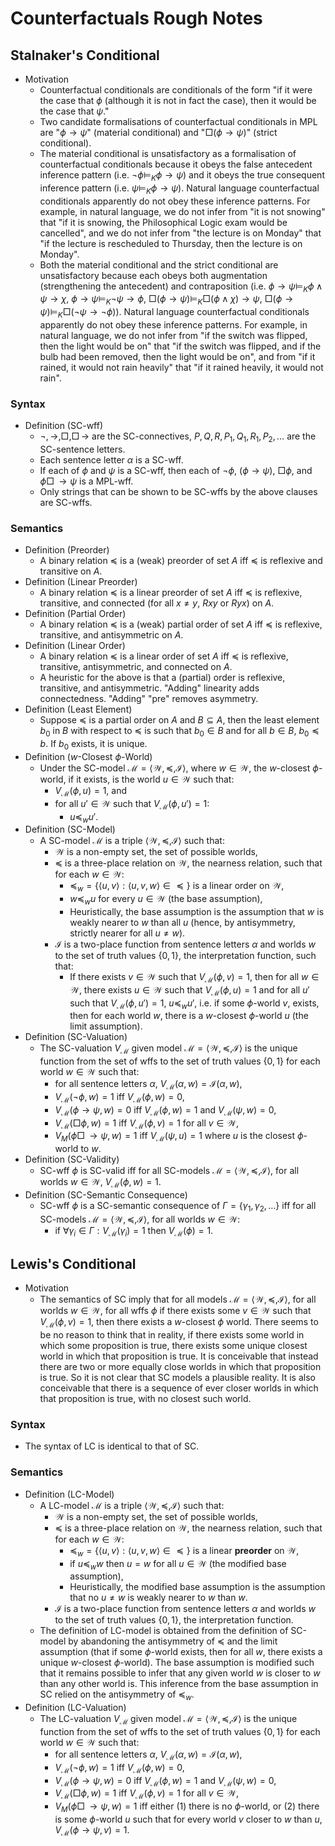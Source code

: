 # Counterfactuals Rough Notes

## Stalnaker's Conditional
- Motivation
	- Counterfactual conditionals are conditionals of the form "if it were the case that $\phi$ (although it is not in fact the case), then it would be the case that $\psi$."
	- Two candidate formalisations of counterfactual conditionals in MPL are "$\phi\rightarrow\psi$" (material conditional) and "$\Box(\phi\rightarrow\psi)$" (strict conditional).
	- The material conditional is unsatisfactory as a formalisation of counterfactual conditionals because it obeys the false antecedent inference pattern (i.e. $\lnot\phi\vDash_K\phi\rightarrow\psi$) and it obeys the true consequent inference pattern (i.e. $\psi\vDash_K\phi\rightarrow\psi$). Natural language counterfactual conditionals apparently do not obey these inference patterns. For example, in natural language, we do not infer from "it is not snowing" that "if it is snowing, the Philosophical Logic exam would be cancelled", and we do not infer from "the lecture is on Monday" that "if the lecture is rescheduled to Thursday, then the lecture is on Monday".
	- Both the material conditional and the strict conditional are unsatisfactory because each obeys both augmentation (strengthening the antecedent) and contraposition (i.e. $\phi\rightarrow\psi\vDash_K\phi\land\psi\rightarrow\chi$, $\phi\rightarrow\psi\vDash_K\lnot\psi\rightarrow\phi$, $\Box(\phi\rightarrow\psi)\vDash_K\Box(\phi\land\chi)\rightarrow\psi$, $\Box(\phi\rightarrow\psi)\vDash_K\Box(\lnot\psi\rightarrow\lnot\phi)$). Natural language counterfactual conditionals apparently do not obey these inference patterns. For example, in natural language, we do not infer from "if the switch was flipped, then the light would be on" that "if the switch was flipped, and if the bulb had been removed, then the light would be on", and from "if it rained, it would not rain heavily" that "if it rained heavily, it would not rain".

### Syntax
- Definition (SC-wff)
	- $\lnot,\rightarrow,\Box,\Box\!\!\rightarrow$ are the SC-connectives, $P,Q,R,P_1,Q_1,R_1,P_2,\ldots$ are the SC-sentence letters.
	- Each sentence letter $\alpha$ is a SC-wff.
	- If each of $\phi$ and $\psi$ is a SC-wff, then each of $\lnot\phi$, $(\phi\rightarrow\psi)$, $\Box\phi$, and $\phi\Box\!\!\rightarrow\psi$ is a MPL-wff.
	- Only strings that can be shown to be SC-wffs by the above clauses are SC-wffs.

### Semantics
- Definition (Preorder)
	- A binary relation $\preceq$ is a (weak) preorder of set $A$ iff $\preceq$ is reflexive and transitive on $A$.
- Definition (Linear Preorder)
	- A binary relation $\preceq$ is a linear preorder of set $A$ iff $\preceq$ is reflexive, transitive, and connected (for all $x\neq y$, $Rxy$ or $Ryx$) on $A$.
- Definition (Partial Order)
	- A binary relation $\preceq$ is a (weak) partial order of set $A$ iff $\preceq$ is reflexive, transitive, and antisymmetric on $A$.
- Definition (Linear Order)
	- A binary relation $\preceq$ is a linear order of set $A$ iff $\preceq$ is reflexive, transitive, antisymmetric, and connected on $A$.
	- A heuristic for the above is that a (partial) order is reflexive, transitive, and antisymmetric. "Adding" linearity adds connectedness. "Adding" "pre" removes asymmetry.
- Definition (Least Element)
	- Suppose $\preceq$ is a partial order on $A$ and $B\subseteq A$, then the least element $b_0$ in $B$ with respect to $\preceq$ is such that $b_0\in B$ and for all $b\in B$, $b_0\preceq b$. If $b_0$ exists, it is unique.
- Definition ($w$-Closest $\phi$-World)
	- Under the SC-model $\mathcal{M}=\langle\mathcal{W},\preceq,\mathcal{I}\rangle$, where $w\in\mathcal{W}$, the $w$-closest $\phi$-world, if it exists, is the world $u\in\mathcal{W}$ such that:
		- $V_{\mathcal{M}}(\phi,u)=1$, and
		- for all $u'\in\mathcal{W}$ such that $V_{\mathcal{M}}(\phi,u')=1$:
			- $u\preceq_wu'$.
- Definition (SC-Model)
	- A SC-model $\mathcal{M}$ is a triple $\langle\mathcal{W},\preceq,\mathcal{I}\rangle$ such that:
		- $\mathcal{W}$ is a non-empty set, the set of possible worlds,
		- $\preceq$ is a three-place relation on $\mathcal{W}$, the nearness relation, such that for each $w\in\mathcal{W}$:
			- $\preceq_w=\{\langle u,v\rangle:\langle u,v,w\rangle\in\preceq\}$ is a linear order on $\mathcal{W}$,
			- $w\preceq_wu$ for every $u\in\mathcal{W}$ (the base assumption),
			- Heuristically, the base assumption is the assumption that $w$ is weakly nearer to $w$ than all $u$ (hence, by antisymmetry, strictly nearer for all $u\neq w$).
		- $\mathcal{I}$ is a two-place function from sentence letters $\alpha$ and worlds $w$ to the set of truth values $\{0,1\}$, the interpretation function, such that:
			- If there exists $v\in\mathcal{W}$ such that $V_{\mathcal{M}}(\phi,v)=1$, then for all $w\in\mathcal{W}$, there exists $u\in\mathcal{W}$ such that $V_{\mathcal{M}}(\phi,u)=1$ and for all $u'$ such that $V_{\mathcal{M}}(\phi,u')=1$, $u\preceq_wu'$, i.e. if some $\phi$-world $v$, exists, then for each world $w$, there is a $w$-closest $\phi$-world $u$ (the limit assumption).
- Definition (SC-Valuation)
	- The SC-valuation $V_{\mathcal{M}}$ given model $\mathcal{M}=\langle\mathcal{W},\preceq,\mathcal{I}\rangle$ is the unique function from the set of wffs to the set of truth values $\{0,1\}$ for each world $w\in\mathcal{W}$ such that:
		- for all sentence letters $\alpha$, $V_{\mathcal{M}}(\alpha,w)=\mathcal{I}(\alpha,w)$,
		- $V_{\mathcal{M}}(\lnot\phi,w)=1\text{ iff }V_{\mathcal{M}}(\phi,w)=0$,
		- $V_{\mathcal{M}}(\phi\rightarrow\psi,w)=0\text{ iff }V_{\mathcal{M}}(\phi,w)=1\text{ and }V_{\mathcal{M}}(\psi,w)=0$,
		- $V_{\mathcal{M}}(\Box\phi,w)=1\text{ iff }V_{\mathcal{M}}(\phi,v)=1\text{ for all }v\in\mathcal{W}$,
		- $V_M(\phi\Box\!\!\rightarrow\psi,w)=1$ iff $V_{\mathcal{M}}(\psi,u)=1$ where $u$ is the closest $\phi$-world to $w$.
- Definition (SC-Validity)
	- SC-wff $\phi$ is SC-valid iff for all SC-models $\mathcal{M}=\langle\mathcal{W},\preceq,\mathcal{I}\rangle$, for all worlds $w\in\mathcal{W}$, $V_{\mathcal{M}}(\phi,w)=1$.
- Definition (SC-Semantic Consequence)
	- SC-wff $\phi$ is a SC-semantic consequence of $\Gamma=\{\gamma_1,\gamma_2,\ldots\}$ iff for all SC-models $\mathcal{M}=\langle\mathcal{W},\preceq,\mathcal{I}\rangle$, for all worlds $w\in\mathcal{W}$:
		- if $\forall\gamma_i\in\Gamma:V_{\mathcal{M}}(\gamma_i)=1$ then $V_{\mathcal{M}}(\phi)=1$.

## Lewis's Conditional
- Motivation
	- The semantics of SC imply that for all models $\mathcal{M}=\langle\mathcal{W},\preceq,\mathcal{I}\rangle$, for all worlds $w\in\mathcal{W}$, for all wffs $\phi$ if there exists some $v\in\mathcal{W}$ such that $V_{\mathcal{M}}(\phi,v)=1$, then there exists a $w$-closest $\phi$ world. There seems to be no reason to think that in reality, if there exists some world in which some proposition is true, there exists some unique closest world in which that proposition is true. It is conceivable that instead there are two or more equally close worlds in which that proposition is true. So it is not clear that SC models a plausible reality. It is also conceivable that there is a sequence of ever closer worlds in which that proposition is true, with no closest such world.

### Syntax
- The syntax of LC is identical to that of SC.

### Semantics
- Definition (LC-Model)
	- A LC-model $\mathcal{M}$ is a triple $\langle\mathcal{W},\preceq,\mathcal{I}\rangle$ such that:
		- $\mathcal{W}$ is a non-empty set, the set of possible worlds,
		- $\preceq$ is a three-place relation on $\mathcal{W}$, the nearness relation, such that for each $w\in\mathcal{W}$:
			- $\preceq_w=\{\langle u,v\rangle:\langle u,v,w\rangle\in\preceq\}$ is a linear **preorder** on $\mathcal{W}$,
			- if $u\preceq_ww$ then $u=w$ for all $u\in\mathcal{W}$ (the modified base assumption),
			- Heuristically, the modified base assumption is the assumption that no $u\neq w$ is weakly nearer to $w$ than $w$.
		- $\mathcal{I}$ is a two-place function from sentence letters $\alpha$ and worlds $w$ to the set of truth values $\{0,1\}$, the interpretation function.
	- The definition of LC-model is obtained from the definition of SC-model by abandoning the antisymmetry of $\preceq$ and the limit assumption (that if some $\phi$-world exists, then for all $w$, there exists a unique $w$-closest $\phi$-world). The base assumption is modified such that it remains possible to infer that any given world $w$ is closer to $w$ than any other world is. This inference from the base assumption in SC relied on the antisymmetry of $\preceq_w$.
- Definition (LC-Valuation)
	- The LC-valuation $V_{\mathcal{M}}$ given model $\mathcal{M}=\langle\mathcal{W},\preceq,\mathcal{I}\rangle$ is the unique function from the set of wffs to the set of truth values $\{0,1\}$ for each world $w\in\mathcal{W}$ such that:
		- for all sentence letters $\alpha$, $V_{\mathcal{M}}(\alpha,w)=\mathcal{I}(\alpha,w)$,
		- $V_{\mathcal{M}}(\lnot\phi,w)=1\text{ iff }V_{\mathcal{M}}(\phi,w)=0$,
		- $V_{\mathcal{M}}(\phi\rightarrow\psi,w)=0\text{ iff }V_{\mathcal{M}}(\phi,w)=1\text{ and }V_{\mathcal{M}}(\psi,w)=0$,
		- $V_{\mathcal{M}}(\Box\phi,w)=1\text{ iff }V_{\mathcal{M}}(\phi,v)=1\text{ for all }v\in\mathcal{W}$,
		- $V_M(\phi\Box\!\!\rightarrow\psi,w)=1$ iff either (1) there is no $\phi$-world, or (2) there is some $\phi$-world $u$ such that for every world $v$ closer to $w$ than $u$, $V_{\mathcal{M}}(\phi\rightarrow\psi,v)=1$.